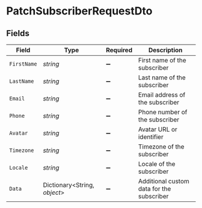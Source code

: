 # PatchSubscriberRequestDto


## Fields

| Field                                     | Type                                      | Required                                  | Description                               |
| ----------------------------------------- | ----------------------------------------- | ----------------------------------------- | ----------------------------------------- |
| `FirstName`                               | *string*                                  | :heavy_minus_sign:                        | First name of the subscriber              |
| `LastName`                                | *string*                                  | :heavy_minus_sign:                        | Last name of the subscriber               |
| `Email`                                   | *string*                                  | :heavy_minus_sign:                        | Email address of the subscriber           |
| `Phone`                                   | *string*                                  | :heavy_minus_sign:                        | Phone number of the subscriber            |
| `Avatar`                                  | *string*                                  | :heavy_minus_sign:                        | Avatar URL or identifier                  |
| `Timezone`                                | *string*                                  | :heavy_minus_sign:                        | Timezone of the subscriber                |
| `Locale`                                  | *string*                                  | :heavy_minus_sign:                        | Locale of the subscriber                  |
| `Data`                                    | Dictionary<String, *object*>              | :heavy_minus_sign:                        | Additional custom data for the subscriber |
